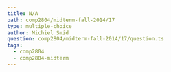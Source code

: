 ```yaml
---
title: N/A
path: comp2804/midterm-fall-2014/17
type: multiple-choice
author: Michiel Smid
question: comp2804/midterm-fall-2014/17/question.ts
tags:
  - comp2804
  - comp2804-midterm
---
```

